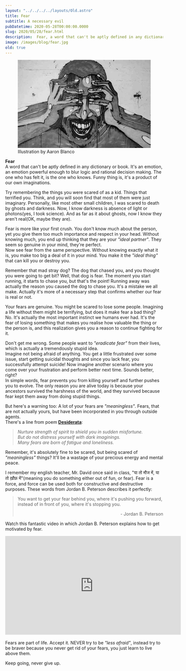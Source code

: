 ```yaml
---
layout: "../../../../layouts/Old.astro"
title: Fear
subtitle: A necessary evil
pubDatetime: 2020-05-28T00:00:00.0000
slug: 2020/05/28/fear.html
description:  Fear, a word that can't be aptly defined in any dictionary or book. It's an emotion, an emotion powerful enough to blur logic and rational decision making. The one who has felt it, is the one who knows how it feels. Funny thing is, it's a product of our own imaginations.
image: /images/blog/fear.jpg
old: true
---
```


<figure>
    <img src='/images/blog/fear.jpg' alt='Fear' />
    <figcaption>Illustration by Aaron Blanco</figcaption>
</figure>    

**Fear**    
A word that can't be aptly defined in any dictionary or book. It's an emotion, an emotion powerful enough to blur logic and rational decision making. The one who has felt it, is the one who knows. Funny thing is, it's a product of our own imaginations.

Try remembering the things you were scared of as a kid. Things that terrified you. Think, and you will soon find that most of them were just imaginary. Personally, like most other small children, I was scared to death by ghosts and darkness. Now, I know darkness is absence of light or photons(yes, I took science). And as far as it about ghosts, now I know they aren't real(OK, maybe they are).

Fear is more like your first crush. You don't know much about the person, yet you give them too much importance and respect in your head. Without knowing much, you end up thinking that they are your *"ideal partner"*. They seem so genuine in your mind, they're perfect.    
Now see fear from the same perspective. Without knowing exactly what it is, you make too big a deal of it in your mind. You make it the *"ideal thing"* that can kill you or destroy you.

Remember that mad stray dog? The dog that chased you, and you thought you were going to get bit? Well, that dog is fear. The moment you start running, it starts to chase you, but that's the point! Running away was actually the reason you caused the dog to chase you. It's a mistake we all make. Actually it's more of a necessary step that confirms whether our fear is real or not.

Your fears are genuine. You might be scared to lose some people. Imagining a life without them might be terrifying, but does it make fear a bad thing? No. It's actually the most important instinct we humans ever had. It's the fear of losing something that makes you realise how valuable the thing or the person is, and this realization gives you a reason to continue fighting for it.

Don't get me wrong. Some people want to *"eradicate fear"* from their lives, which is actually a tremendously stupid idea.    
Imagine not being afraid of anything. You get a little frustrated over some issue, start getting suicidal thoughts and since you lack fear, you successfully attempt suicide! Now imagine another scenario where you come over your frustration and perform better next time. Sounds better, right?    
In simple words, fear prevents you from killing yourself and further pushes you to evolve. The only reason you are alive today is because your ancestors survived the harshness of the world, and they survived because fear kept them away from doing stupid things.

But here's a warning too: A lot of your fears are *"meaningless"*. Fears, that are not actually yours, but have been incorporated in you through outside agents.    
There's a line from poem **[Desiderata](https://www.desiderata.com/desiderata.html)**:    
>*Nurture strength of spirit to shield you in sudden misfortune.    
>But do not distress yourself with dark imaginings.    
>Many fears are born of fatigue and loneliness.*

Remember, it's absolutely fine to be scared, but being scared of *"meaningless"* things? It'll be a wastage of your precious energy and mental peace.

I remember my english teacher, Mr. David once said in class, "या तो मौज में, या तो ख़ौफ़ में"(meaning you do something either out of fun, or fear). Fear is a force, and force can be used both for constructive and destructive purposes. These words from Jordan B. Peterson describes it perfectly:
>You want to get your fear behind you, where it's pushing you forward, instead of in front of you, where it's stopping you.
> <div style="text-align: right"> - Jordan B. Peterson </div>

Watch this fantastic video in which Jordan B. Peterson explains how to get motivated by fear.    

<iframe width="560" height="315" src="https://www.youtube.com/embed/1W9bGi5Yc1c" frameborder="0" allow="accelerometer; autoplay; encrypted-media; gyroscope; picture-in-picture" allowfullscreen></iframe>

Fears are part of life. Accept it. NEVER try to be *"less afraid"*, instead try to be braver because you never get rid of your fears, you just learn to live above them.

Keep going, never give up.